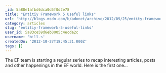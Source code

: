 ```yaml
---
_id: 5a88e1afbd6dca0d5f0d2e78
title: "Entitiy Framework 5 Useful links"
url: 'http://blogs.msdn.com/b/adonet/archive/2012/09/25/entity-framework-links-1.aspx'
category: articles
slug: 'entitiy-framework-5-useful-links'
user_id: 5a83ce59d6eb0005c4ecda2c
username: 'bill-s'
createdOn: '2012-10-27T18:45:31.000Z'
tags: []
---
```


The EF team is starting a regular series to recap interesting articles, posts and other happenings in the EF world. Here is the first one…
